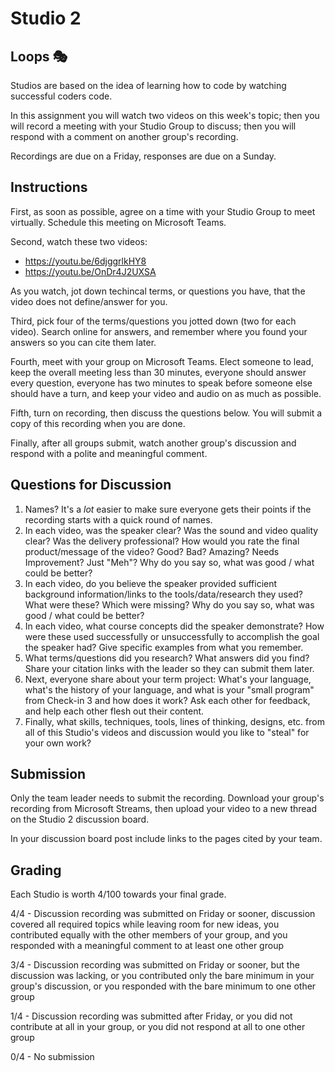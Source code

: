 # Studio 2

## Loops 🎭

Studios are based on the idea of learning how to code by watching successful coders code.

In this assignment you will watch two videos on this week's topic; then you will record a meeting with your Studio Group to discuss; then you will respond with a comment on another group's recording.

Recordings are due on a Friday, responses are due on a Sunday.

## Instructions

First, as soon as possible, agree on a time with your Studio Group to meet virtually. Schedule this meeting on Microsoft Teams.

Second, watch these two videos:

- <https://youtu.be/6djggrlkHY8>
- <https://youtu.be/OnDr4J2UXSA>

As you watch, jot down techincal terms, or questions you have, that the video does not define/answer for you.

Third, pick four of the terms/questions you jotted down (two for each video). Search online for answers, and remember where you found your answers so you can cite them later.

Fourth, meet with your group on Microsoft Teams. Elect someone to lead, keep the overall meeting less than 30 minutes, everyone should answer every question, everyone has two minutes to speak before someone else should have a turn, and keep your video and audio on as much as possible.

Fifth, turn on recording, then discuss the questions below. You will submit a copy of this recording when you are done.

Finally, after all groups submit, watch another group's discussion and respond with a polite and meaningful comment.

## Questions for Discussion

1. Names? It's a *lot* easier to make sure everyone gets their points if the recording starts with a quick round of names.
2. In each video, was the speaker clear? Was the sound and video quality clear? Was the delivery professional? How would you rate the final product/message of the video? Good? Bad? Amazing? Needs Improvement? Just "Meh"? Why do you say so, what was good / what could be better?
3. In each video, do you believe the speaker provided sufficient background information/links to the tools/data/research they used? What were these? Which were missing? Why do you say so, what was good / what could be better?
4. In each video, what course concepts did the speaker demonstrate? How were these used successfully or unsuccessfully to accomplish the goal the speaker had? Give specific examples from what you remember.
5. What terms/questions did you research? What answers did you find? Share your citation links with the leader so they can submit them later.
6. Next, everyone share about your term project: What's your language, what's the history of your language, and what is your "small program" from Check-in 3 and how does it work? Ask each other for feedback, and help each other flesh out their content.
7. Finally, what skills, techniques, tools, lines of thinking, designs, etc. from all of this Studio's videos and discussion would you like to "steal" for your own work?

## Submission

Only the team leader needs to submit the recording. Download your group's recording from Microsoft Streams, then upload your video to a new thread on the Studio 2 discussion board.

In your discussion board post include links to the pages cited by your team.

## Grading

Each Studio is worth 4/100 towards your final grade.

4/4 - Discussion recording was submitted on Friday or sooner, discussion covered all required topics while leaving room for new ideas, you contributed equally with the other members of your group, and you responded with a meaningful comment to at least one other group

3/4 - Discussion recording was submitted on Friday or sooner, but the discussion was lacking, or you contributed only the bare minimum in your group's discussion, or you responded with the bare minimum to one other group

1/4 - Discussion recording was submitted after Friday, or you did not contribute at all in your group, or you did not respond at all to one other group

0/4 - No submission